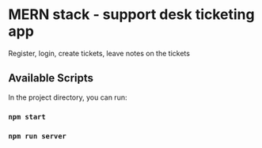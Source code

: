 # MERN stack - support desk ticketing app
Register, login, create tickets, leave notes on the tickets  

## Available Scripts

In the project directory, you can run:

### `npm start`

### `npm run server`